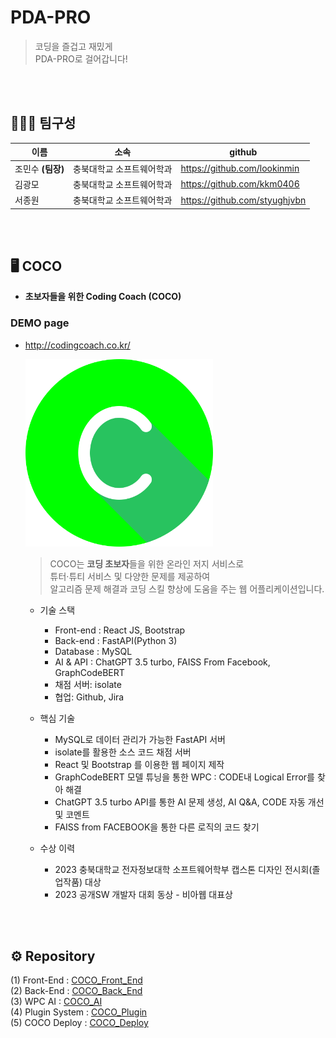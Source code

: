 # PDA-PRO 

> 코딩을 즐겁고 재밌게 <br/>
> PDA-PRO로 걸어갑니다! 
<br/>
<br/>

## 👩🏻‍💻 팀구성

| 이름 | 소속 | github |
| --- | --- | --- |
| 조민수 <b>(팀장)</b> | 충북대학교 소프트웨어학과 | https://github.com/lookinmin |
| 김광모 | 충북대학교 소프트웨어학과 | https://github.com/kkm0406 |
| 서종원 | 충북대학교 소프트웨어학과 | https://github.com/styughjvbn |
<br/>
<br/>

## 🖥 COCO

- **초보자들을 위한 Coding Coach (COCO)**

### DEMO page
- http://codingcoach.co.kr/
    
    [<img src="./img/logo1.png" alt="COCO" width = "300" height="300" />](https://github.com/PDA-PRO)
    
    > COCO는 <b>코딩 초보자</b>들을 위한 온라인 저지 서비스로<br/>
    > 튜터·튜티 서비스 및 다양한 문제를 제공하여<br/>
    > 알고리즘 문제 해결과 코딩 스킬 향상에 도움을 주는 웹 어플리케이션입니다.

    - 기술 스택<br/>
        - Front-end : React JS, Bootstrap
        - Back-end : FastAPI(Python 3)
        - Database : MySQL
        - AI & API : ChatGPT 3.5 turbo, FAISS From Facebook, GraphCodeBERT
        - 채점 서버: isolate
        - 협업: Github, Jira

    - 핵심 기술
        - MySQL로 데이터 관리가 가능한 FastAPI 서버
        - isolate를 활용한 소스 코드 채점 서버
        - React 및 Bootstrap 를 이용한 웹 페이지 제작
        - GraphCodeBERT 모델 튜닝을 통한 WPC : CODE내 Logical Error를 찾아 해결
        - ChatGPT 3.5 turbo API를 통한 AI 문제 생성, AI Q&A, CODE 자동 개선 및 코멘트
        - FAISS from FACEBOOK을 통한 다른 로직의 코드 찾기
     
    - 수상 이력
        - 2023 충북대학교 전자정보대학 소프트웨어학부 캡스톤 디자인 전시회(졸업작품) 대상
        - 2023 공개SW 개발자 대회 동상 - 비아웹 대표상
<br/>
<br/>

## ⚙ Repository
(1) Front-End : [COCO_Front_End](https://github.com/PDA-PRO/COCO_Front_End)<br/>
(2) Back-End : [COCO_Back_End](https://github.com/PDA-PRO/COCO_Back_End)<br/>
(3) WPC AI : [COCO_AI](https://github.com/PDA-PRO/COCO_AI)<br/>
(4) Plugin System : [COCO_Plugin](https://github.com/PDA-PRO/COCO-plugin)<br/>
(5) COCO Deploy  : [COCO_Deploy](https://github.com/PDA-PRO/COCO-deploy)<br/>
